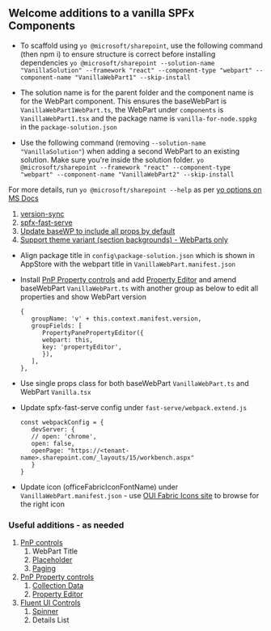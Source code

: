 ## Welcome additions to a vanilla SPFx Components

- To scaffold using `yo @microsoft/sharepoint`, use the following command (then npm i) to ensure structure is correct before installing dependencies
`
yo @microsoft/sharepoint --solution-name "VanillaSolution" --framework "react" --component-type "webpart" --component-name "VanillaWebPart1" --skip-install
`

- The solution name is for the parent folder and the component name is for the WebPart component. This ensures the baseWebPart is `VanillaWebPart1WebPart.ts`, the WebPart under `components` is `VanillaWebPart1.tsx` and the package name is `vanilla-for-node.sppkg` in the `package-solution.json`

- Use the following command (removing `--solution-name "VanillaSolution"`) when adding a second WebPart to an existing solution. Make sure you're inside the solution folder.
`
yo @microsoft/sharepoint --framework "react" --component-type "webpart" --component-name "VanillaWebPart2" --skip-install
`

For more details, run `yo @microsoft/sharepoint --help` as per [yo options on MS Docs](https://docs.microsoft.com/en-us/sharepoint/dev/spfx/toolchain/scaffolding-projects-using-yeoman-sharepoint-generator#command-line-options)

1. [version-sync](../posts/2021-05-19.md)
1. [spfx-fast-serve](https://github.com/s-KaiNet/spfx-fast-serve#how-to-use)
1. [Update baseWP to include all props by default](../minis/2021-06.md#mini-1-add-all-props-in-spfx-wp-by-default)
1. [Support theme variant (section backgrounds) - WebParts only](https://docs.microsoft.com/en-us/sharepoint/dev/spfx/web-parts/guidance/supporting-section-backgrounds)

- Align package title in `config\package-solution.json` which is shown in AppStore with the webpart title in `VanillaWebPart.manifest.json`
- Install [PnP Property controls](https://pnp.github.io/sp-dev-fx-property-controls/) and add [Property Editor](https://pnp.github.io/sp-dev-fx-property-controls/controls/PropertyPanePropertyEditor.html) and amend baseWebPart `VanillaWebPart.ts` with another group as below to edit all properties and show WebPart version

      {
         groupName: 'v' + this.context.manifest.version,
         groupFields: [
            PropertyPanePropertyEditor({
            webpart: this,
            key: 'propertyEditor',
            }),
         ],
      },

- Use single props class for both baseWebPart `VanillaWebPart.ts` and WebPart `Vanilla.tsx`
- Update spfx-fast-serve config under `fast-serve/webpack.extend.js`

      const webpackConfig = {
         devServer: {
         // open: 'chrome',
         open: false,
         openPage: "https://<tenant-name>.sharepoint.com/_layouts/15/workbench.aspx"
         }
      }

- Update icon (officeFabricIconFontName) under `VanillaWebPart.manifest.json` - use [OUI Fabric Icons site](https://uifabricicons.azurewebsites.net/) to browse for the right icon

### Useful additions - as needed

1. [PnP controls](https://pnp.github.io/sp-dev-fx-controls-react/)
   1. WebPart Title
   1. [Placeholder](https://pnp.github.io/sp-dev-fx-controls-react/controls/Placeholder)
   1. [Paging](https://pnp.github.io/sp-dev-fx-controls-react/controls/Pagination)
1. [PnP Property controls](https://pnp.github.io/sp-dev-fx-property-controls/)
   1. [Collection Data](https://pnp.github.io/sp-dev-fx-property-controls/controls/PropertyFieldCollectionData)
   1. [Property Editor](https://pnp.github.io/sp-dev-fx-property-controls/controls/PropertyPanePropertyEditor)
1. [Fluent UI Controls](https://developer.microsoft.com/en-us/fluentui#/controls/web)
   1. [Spinner](https://developer.microsoft.com/en-us/fluentui#/controls/web/spinner)
   1. Details List
